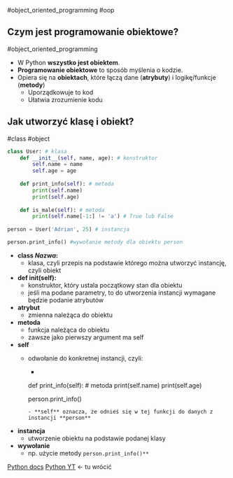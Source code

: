 #object_oriented_programming #oop
## Czym jest programowanie obiektowe?
#object_oriented_programming 
- W Python **wszystko jest obiektem**.
- **Programowanie obiektowe** to sposób myślenia o kodzie.
- Opiera się na **obiektach**, które łączą dane (**atrybuty**) i logikę/funkcje (**metody**)
	- Uporządkowuje to kod
	- Ułatwia zrozumienie kodu

## Jak utworzyć klasę i obiekt?
#class #object
```python
class User: # klasa
	def __init__(self, name, age): # konstruktor
		self.name = name
		self.age = age
	
	def print_info(self): # metoda
		print(self.name)
		print(self.age)
	
	def is_male(self): # metoda
		print(self.name[-1:] != 'a') # True lub False
		
person = User('Adrian', 25) # instancja

person.print_info() #wywołanie metody dla obiektu person
```
- **class *Nazwa*:**
	- klasa, czyli przepis na podstawie którego można utworzyć instancję, czyli obiekt
- **def __init__(self):**
	- konstruktor, który ustala początkowy stan dla obiektu
	- jeśli ma podane parametry, to do utworzenia instancji wymagane będzie podanie atrybutów
- **atrybut**
	- zmienna należąca do obiektu
- **metoda**
	- funkcja należąca do obiektu
	- zawsze jako pierwszy argument ma self
- **self**
	- odwołanie do konkretnej instancji, czyli:
		- ```python
		def print_info(self): # metoda
			print(self.name)
			print(self.age)
		
		person.print_info()
		```
		- **self** oznacza, że odnieś się w tej funkcji do danych z instancji **person**
- **instancja**
	- utworzenie obiektu na podstawie podanej klasy
- **wywołanie**
	- np. użycie metody `person.print_info()**`







[Python docs](https://docs.python.org/3/tutorial/introduction.html)
[Python YT](https://www.youtube.com/watch?v=eB3r2NQwNi4) <- tu wrócić
